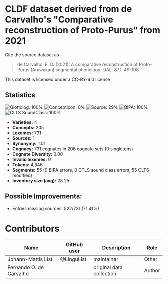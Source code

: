 # CLDF dataset derived from de Carvalho's "Comparative reconstruction of Proto-Purus" from 2021

Cite the source dataset as

> de Carvalho, F. O. (2021): A comparative reconstruction of Proto-Purus (Arawakan) segmental phonology. IJAL. 87.1. 49-108

This dataset is licensed under a CC-BY-4.0 license

## Statistics


![Glottolog: 100%](https://img.shields.io/badge/Glottolog-100%25-brightgreen.svg "Glottolog: 100%")
![Concepticon: 0%](https://img.shields.io/badge/Concepticon-0%25-red.svg "Concepticon: 0%")
![Source: 29%](https://img.shields.io/badge/Source-29%25-red.svg "Source: 29%")
![BIPA: 100%](https://img.shields.io/badge/BIPA-100%25-brightgreen.svg "BIPA: 100%")
![CLTS SoundClass: 100%](https://img.shields.io/badge/CLTS%20SoundClass-100%25-brightgreen.svg "CLTS SoundClass: 100%")

- **Varieties:** 4
- **Concepts:** 205
- **Lexemes:** 731
- **Sources:** 1
- **Synonymy:** 1.01
- **Cognacy:** 731 cognates in 206 cognate sets (0 singletons)
- **Cognate Diversity:** 0.00
- **Invalid lexemes:** 0
- **Tokens:** 4,346
- **Segments:** 55 (0 BIPA errors, 0 CTLS sound class errors, 55 CLTS modified)
- **Inventory size (avg):** 28.25

## Possible Improvements:



- Entries missing sources: 522/731 (71.41%)

# Contributors

Name               | GitHub user | Description               | Role
---                | ---         | ---                       | ---
Johann-Mattis List | @LinguList  | maintainer                | Other
Fernando O. de Carvalho | | original data collection | Author


